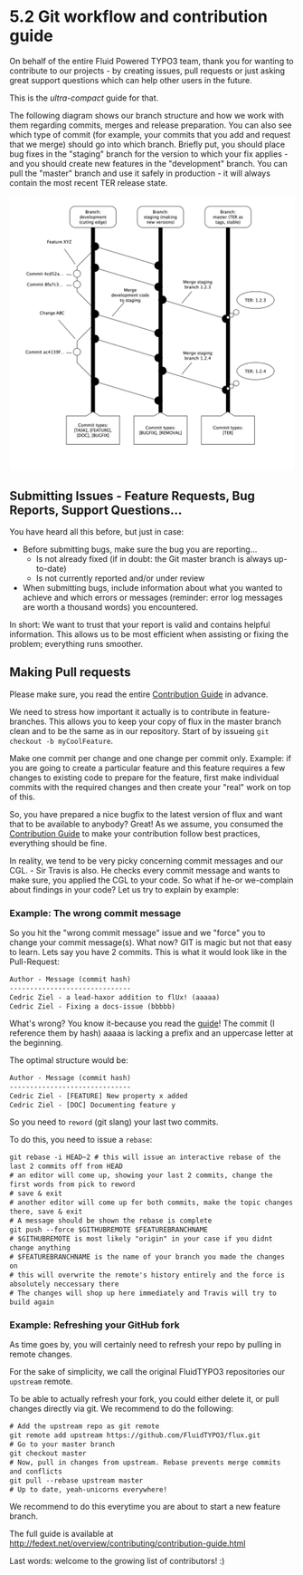 5.2 Git workflow and contribution guide
=======================================

On behalf of the entire Fluid Powered TYPO3 team, thank you for wanting to contribute to our
projects - by creating issues, pull requests or just asking great support questions which
can help other users in the future.

This is the *ultra-compact* guide for that.

The following diagram shows our branch structure and how we work with them regarding commits,
merges and release preparation. You can also see which type of commit (for example, your
commits that you add and request that we merge) should go into which branch. Briefly put, you
should place bug fixes in the "staging" branch for the version to which your fix applies - and
you should create new features in the "development" branch. You can pull the "master" branch
and use it safely in production - it will always contain the most recent TER release state.

![FluidTYPO3 Git Workflow diagram](../Images/GitFlowDiagram.png)

## Submitting Issues - Feature Requests, Bug Reports, Support Questions...

You have heard all this before, but just in case:

* Before submitting bugs, make sure the bug you are reporting...
  - Is not already fixed (if in doubt: the Git master branch is always up-to-date)
  - Is not currently reported and/or under review
* When submitting bugs, include information about what you wanted to achieve and which errors
  or messages (reminder: error log messages are worth a thousand words) you encountered.

In short: We want to trust that your report is valid and contains helpful information. This
allows us to be most efficient when assisting or fixing the problem; everything runs smoother.

## Making Pull requests

Please make sure, you read the entire [Contribution Guide][contributionGuide] in advance.

We need to stress how important it actually is to contribute in feature-branches. This allows
you to keep your copy of flux in the master branch clean and to be the same as in our repository.
Start of by issueing ``git checkout -b myCoolFeature``.

Make one commit per change and one change per commit only. Example: if you are going to create
a particular feature and this feature requires a few changes to existing code to prepare for
the feature, first make individual commits with the required changes and then create your
"real" work on top of this.

So, you have prepared a nice bugfix to the latest version of flux and want that to be available
to anybody? Great! As we assume, you consumed the [Contribution Guide][contributionGuide]
to make your contribution follow best practices, everything should be fine.

In reality, we tend to be very picky concerning commit messages and our CGL. - Sir Travis
is also. He checks every commit message and wants to make sure, you applied the CGL to your
code. So what if he-or we-complain about findings in your code? Let us try to explain by
example:

### Example: The wrong commit message

So you hit the "wrong commit message" issue and we "force" you to change your commit
message(s). What now? GIT is magic but not that easy to learn. Lets say you have 2 commits.
This is what it would look like in the Pull-Request:

```
Author - Message (commit hash)
------------------------------
Cedric Ziel - a lead-haxor addition to flUx! (aaaaa)
Cedric Ziel - Fixing a docs-issue (bbbbb)
```

What's wrong? You know it-because you read the [guide][contributionGuide]! The commit
(I reference them by hash) aaaaa is lacking a prefix and an uppercase letter at the
beginning.

The optimal structure would be:

```
Author - Message (commit hash)
------------------------------
Cedric Ziel - [FEATURE] New property x added
Cedric Ziel - [DOC] Documenting feature y
```

So you need to ``reword`` (git slang) your last two commits.

To do this, you need to issue a ``rebase``:
```
git rebase -i HEAD~2 # this will issue an interactive rebase of the last 2 commits off from HEAD
# an editor will come up, showing your last 2 commits, change the first words from pick to reword
# save & exit
# another editor will come up for both commits, make the topic changes there, save & exit
# A message should be shown the rebase is complete
git push --force $GITHUBREMOTE $FEATUREBRANCHNAME
# $GITHUBREMOTE is most likely "origin" in your case if you didnt change anything
# $FEATUREBRANCHNAME is the name of your branch you made the changes on
# this will overwrite the remote's history entirely and the force is absolutely neccessary there
# The changes will shop up here immediately and Travis will try to build again
```

### Example: Refreshing your GitHub fork

As time goes by, you will certainly need to refresh your repo by pulling in remote changes.

For the sake of simplicity, we call the original FluidTYPO3 repositories our ``upstream`` remote.

To be able to actually refresh your fork, you could either delete it, or pull changes directly via
git. We recommend to do the following:

```
# Add the upstream repo as git remote
git remote add upstream https://github.com/FluidTYPO3/flux.git
# Go to your master branch
git checkout master
# Now, pull in changes from upstream. Rebase prevents merge commits and conflicts
git pull --rebase upstream master
# Up to date, yeah-unicorns everywhere!
```

We recommend to do this everytime you are about to start a new feature branch.

The full guide is available at http://fedext.net/overview/contributing/contribution-guide.html

Last words: welcome to the growing list of contributors! :)

[contributionGuide]: http://fedext.net/overview/contributing/contribution-guide.html "FluidTYPO3 contribution guide"
[pomodoro]: http://www.pomodorotechnique.com/ "The Pomodory Technique"
